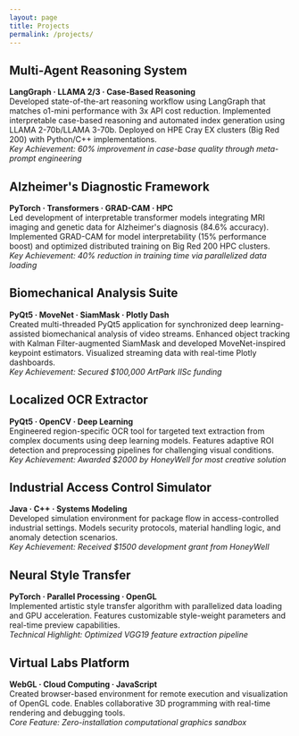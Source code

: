 ```yaml
---
layout: page
title: Projects
permalink: /projects/
---
```


## Multi-Agent Reasoning System
**LangGraph · LLAMA 2/3 · Case-Based Reasoning**  
Developed state-of-the-art reasoning workflow using LangGraph that matches o1-mini performance with 3x API cost reduction. Implemented interpretable case-based reasoning and automated index generation using LLAMA 2-70b/LLAMA 3-70b. Deployed on HPE Cray EX clusters (Big Red 200) with Python/C++ implementations.  
*Key Achievement: 60% improvement in case-base quality through meta-prompt engineering*

## Alzheimer's Diagnostic Framework
**PyTorch · Transformers · GRAD-CAM · HPC**  
Led development of interpretable transformer models integrating MRI imaging and genetic data for Alzheimer's diagnosis (84.6% accuracy). Implemented GRAD-CAM for model interpretability (15% performance boost) and optimized distributed training on Big Red 200 HPC clusters.  
*Key Achievement: 40% reduction in training time via parallelized data loading*

## Biomechanical Analysis Suite
**PyQt5 · MoveNet · SiamMask · Plotly Dash**  
Created multi-threaded PyQt5 application for synchronized deep learning-assisted biomechanical analysis of video streams. Enhanced object tracking with Kalman Filter-augmented SiamMask and developed MoveNet-inspired keypoint estimators. Visualized streaming data with real-time Plotly dashboards.  
*Key Achievement: Secured $100,000 ArtPark IISc funding*

## Localized OCR Extractor
**PyQt5 · OpenCV · Deep Learning**  
Engineered region-specific OCR tool for targeted text extraction from complex documents using deep learning models. Features adaptive ROI detection and preprocessing pipelines for challenging visual conditions.  
*Key Achievement: Awarded $2000 by HoneyWell for most creative solution*

## Industrial Access Control Simulator
**Java · C++ · Systems Modeling**  
Developed simulation environment for package flow in access-controlled industrial settings. Models security protocols, material handling logic, and anomaly detection scenarios.  
*Key Achievement: Received $1500 development grant from HoneyWell*

## Neural Style Transfer
**PyTorch · Parallel Processing · OpenGL**  
Implemented artistic style transfer algorithm with parallelized data loading and GPU acceleration. Features customizable style-weight parameters and real-time preview capabilities.  
*Technical Highlight: Optimized VGG19 feature extraction pipeline*

## Virtual Labs Platform
**WebGL · Cloud Computing · JavaScript**  
Created browser-based environment for remote execution and visualization of OpenGL code. Enables collaborative 3D programming with real-time rendering and debugging tools.  
*Core Feature: Zero-installation computational graphics sandbox*
